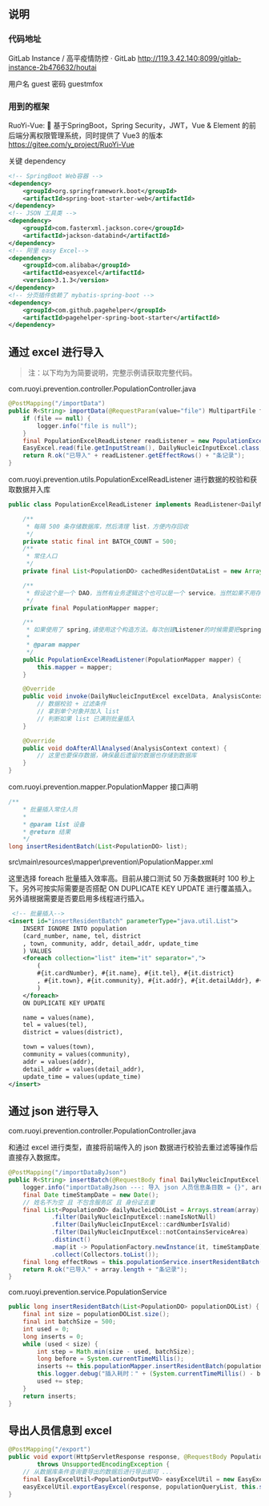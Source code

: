 ## 说明

### 代码地址

GitLab Instance / 高平疫情防控 · GitLab
<http://119.3.42.140:8099/gitlab-instance-2b476632/houtai>

用户名 guest
密码 guestmfox

### 用到的框架

RuoYi-Vue: 🎉 基于SpringBoot，Spring Security，JWT，Vue & Element 的前后端分离权限管理系统，同时提供了 Vue3 的版本
<https://gitee.com/y_project/RuoYi-Vue>

关键 dependency

```xml
<!-- SpringBoot Web容器 -->
<dependency>
    <groupId>org.springframework.boot</groupId>
    <artifactId>spring-boot-starter-web</artifactId>
</dependency>
<!-- JSON 工具类 -->
<dependency>
    <groupId>com.fasterxml.jackson.core</groupId>
    <artifactId>jackson-databind</artifactId>
</dependency>
<!-- 阿里 easy Excel-->
<dependency>
    <groupId>com.alibaba</groupId>
    <artifactId>easyexcel</artifactId>
    <version>3.1.3</version>
</dependency>
<!-- 分页插件依赖了 mybatis-spring-boot -->
<dependency>
    <groupId>com.github.pagehelper</groupId>
    <artifactId>pagehelper-spring-boot-starter</artifactId>
</dependency>
```

## 通过 excel 进行导入

> 注：以下均为为简要说明，完整示例请获取完整代码。

com.ruoyi.prevention.controller.PopulationController.java

```java
@PostMapping("/importData")
public R<String> importData(@RequestParam(value="file") MultipartFile file) throws Exception {
    if (file == null) {
        logger.info("file is null");
    }
    final PopulationExcelReadListener readListener = new PopulationExcelReadListener(populationMapper);
    EasyExcel.read(file.getInputStream(), DailyNucleicInputExcel.class, readListener).doReadAll();
    return R.ok("已导入" + readListener.getEffectRows() + "条记录");
}
```

com.ruoyi.prevention.utils.PopulationExcelReadListener 进行数据的校验和获取数据并入库

```java
public class PopulationExcelReadListener implements ReadListener<DailyNucleicInputExcel> {

    /**
     * 每隔 500 条存储数据库，然后清理 list，方便内存回收
     */
    private static final int BATCH_COUNT = 500;
    /**
     * 常住人口
     */
    private final List<PopulationDO> cachedResidentDataList = new ArrayList<>(BATCH_COUNT);

    /**
     * 假设这个是一个 DAO，当然有业务逻辑这个也可以是一个 service。当然如果不用存储这个对象没用。
     */
    private final PopulationMapper mapper;

    /**
     * 如果使用了 spring,请使用这个构造方法。每次创建Listener的时候需要把spring管理的类传进来
     *
     * @param mapper
     */
    public PopulationExcelReadListener(PopulationMapper mapper) {
        this.mapper = mapper;
    }

    @Override
    public void invoke(DailyNucleicInputExcel excelData, AnalysisContext context) {
        // 数据校验 + 过滤条件
        // 拿到单个对象并加入 list
        // 判断如果 list 已满则批量插入
    }

    @Override
    public void doAfterAllAnalysed(AnalysisContext context) {
        // 这里也要保存数据，确保最后遗留的数据也存储到数据库
    }
}
```

com.ruoyi.prevention.mapper.PopulationMapper 接口声明

```java
/**
    * 批量插入常住人员
    *
    * @param list 设备
    * @return 结果
    */
long insertResidentBatch(List<PopulationDO> list);
```

src\main\resources\mapper\prevention\PopulationMapper.xml

这里选择 foreach 批量插入效率高。目前从接口测试 50 万条数据耗时 100 秒上下。另外可按实际需要是否搭配 ON DUPLICATE KEY UPDATE 进行覆盖插入。另外请根据需要是否要启用多线程进行插入。

```xml
 <!-- 批量插入-->
<insert id="insertResidentBatch" parameterType="java.util.List">
    INSERT IGNORE INTO population
    (card_number, name, tel, district
    , town, community, addr, detail_addr, update_time
    ) VALUES
    <foreach collection="list" item="it" separator=",">
        (
        #{it.cardNumber}, #{it.name}, #{it.tel}, #{it.district}
        , #{it.town}, #{it.community}, #{it.addr}, #{it.detailAddr}, #{it.updateTime}
        )
    </foreach>
    ON DUPLICATE KEY UPDATE

    name = values(name),
    tel = values(tel),
    district = values(district),

    town = values(town),
    community = values(community),
    addr = values(addr),
    detail_addr = values(detail_addr),
    update_time = values(update_time)
</insert>
```

## 通过 json 进行导入

com.ruoyi.prevention.controller.PopulationController.java

和通过 excel 进行类型，直接将前端传入的 json 数据进行校验去重过滤等操作后直接存入数据库。

```java
@PostMapping("/importDataByJson")
public R<String> insertBatch(@RequestBody final DailyNucleicInputExcel[] array) {
    logger.info("importDataByJson ---: 导入 json 人员信息条目数 = {}", array.length);
    final Date timeStampDate = new Date();
    // 姓名不为空 且 不包含服务区 且 身份证去重
    final List<PopulationDO> dailyNucleicDOList = Arrays.stream(array)
            .filter(DailyNucleicInputExcel::nameIsNotNull)
            .filter(DailyNucleicInputExcel::cardNumberIsValid)
            .filter(DailyNucleicInputExcel::notContainsServiceArea)
            .distinct()
            .map(it -> PopulationFactory.newInstance(it, timeStampDate))
            .collect(Collectors.toList());
    final long effectRows = this.populationService.insertResidentBatch(dailyNucleicDOList);
    return R.ok("已导入" + array.length + "条记录");
}
```

com.ruoyi.prevention.service.PopulationService

```java
public long insertResidentBatch(List<PopulationDO> populationDOList) {
    final int size = populationDOList.size();
    final int batchSize = 500;
    int used = 0;
    long inserts = 0;
    while (used < size) {
        int step = Math.min(size - used, batchSize);
        long before = System.currentTimeMillis();
        inserts += this.populationMapper.insertResidentBatch(populationDOList.subList(used, used + step));
        this.logger.debug("插入耗时：" + (System.currentTimeMillis() - before) + "毫秒");
        used += step;
    }
    return inserts;
}
```

## 导出人员信息到 excel

```java
@PostMapping("/export")
public void export(HttpServletResponse response, @RequestBody PopulationListInputVO inputVO)
        throws UnsupportedEncodingException {
    // 从数据库条件查询要导出的数据后进行导出即可 ...
    final EasyExcelUtil<PopulationOutputVO> easyExcelUtil = new EasyExcelUtil<>(PopulationOutputVO.class);
    easyExcelUtil.exportEasyExcel(response, populationQueryList, this.sheetName);
}
```
